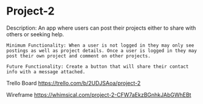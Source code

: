 # Project-2

Description: An app where users can post their projects either to share with others or seeking help.

	Minimum Functionality: When a user is not logged in they may only see postings as well as project details. Once a user is logged in they may post their own project and comment on other projects.

	Future Functionality: Create a button that will share their contact info with a message attached.

Trello Board
https://trello.com/b/2UDJSAoa/project-2

Wireframe
https://whimsical.com/project-2-CFW7aEkzBGnhkJAbGWhEBt

